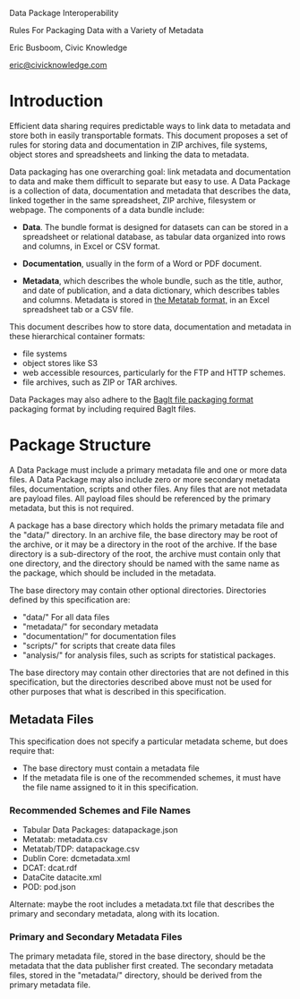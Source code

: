 Data Package Interoperability 

Rules For Packaging Data with a Variety of Metadata

Eric Busboom, Civic Knowledge

eric@civicknowledge.com


# Introduction


Efficient data sharing requires predictable ways to link data to metadata and store both in easily transportable formats. This document proposes a set of rules for storing data and documentation in ZIP archives, file systems, object stores and spreadsheets and linking the data to metadata. 

Data packaging has one overarching goal: link metadata and documentation to data and make them difficult to separate but easy to use. A Data Package is a collection of data, documentation and metadata that describes the data, linked together in the same spreadsheet, ZIP archive, filesystem or webpage. The components of a data bundle include: 

* **Data**. The bundle format is designed for datasets can can be stored in a spreadsheet or relational database, as tabular data organized into rows and columns, in Excel or CSV format.  

* **Documentation**, usually in the form of a Word or PDF document. 

* **Metadata**, which describes the whole bundle, such as the title,  author, and date of publication, and a data dictionary, which describes tables and columns. Metadata is stored in [the Metatab format,](http://metatab.org) in an Excel spreadsheet tab or a CSV file. 

This document describes how to store data, documentation and metadata in these hierarchical container formats: 

* file systems 
* object stores like S3
* web accessible resources, particularly for the FTP and HTTP schemes. 
* file archives, such as ZIP or TAR archives. 

Data Packages may also adhere to the [BagIt file packaging format](https://tools.ietf.org/html/draft-kunze-bagit-14) packaging format by including required BagIt files. 

# Package Structure

A Data Package must include a primary metadata file and one or more data files. A Data Package may also include zero or more secondary metadata files, documentation, scripts and other files. Any files that are not metadata are payload files. All payload files should be referenced by the primary metadata, but this is not required. 

A package has a base directory which holds the primary metadata file and the "data/" directory. In an archive file, the base directory may be root of the archive, or it may be a directory in the root of the archive. If the base directory is a sub-directory of the root, the archive must contain only that one directory, and the directory should be named with the same name as the package, which should be included in the metadata. 

The base directory may contain other optional directories. Directories defined by this specification are:

* "data/" For all data files
* "metadata/" for secondary metadata
* "documentation/" for documentation files
* "scripts/" for scripts that create data files
* "analysis/" for analysis files, such as scripts for statistical packages. 

The base directory may contain other directories that are not defined in this specification, but the directories described above must not be used for other purposes that what is described in this specification. 

## Metadata Files

This specification does not specify a particular metadata scheme, but does require that: 

* The base directory must contain a metadata file
* If the metadata file is one of the recommended schemes, it must have the file name assigned to it in this specification.


### Recommended Schemes and File Names


* Tabular Data Packages: datapackage.json
* Metatab: metadata.csv 
* Metatab/TDP: datapackage.csv
* Dublin Core: dcmetadata.xml
* DCAT: dcat.rdf
* DataCite datacite.xml
* POD: pod.json


Alternate: maybe the root includes a metadata.txt file that describes the primary and secondary metadata, along with its location. 


### Primary and Secondary Metadata Files

The primary metadata file, stored in the base directory, should be the metadata that the data publisher first created. The secondary metadata files, stored in the "metadata/" directory, should be derived from the primary metadata file. 


